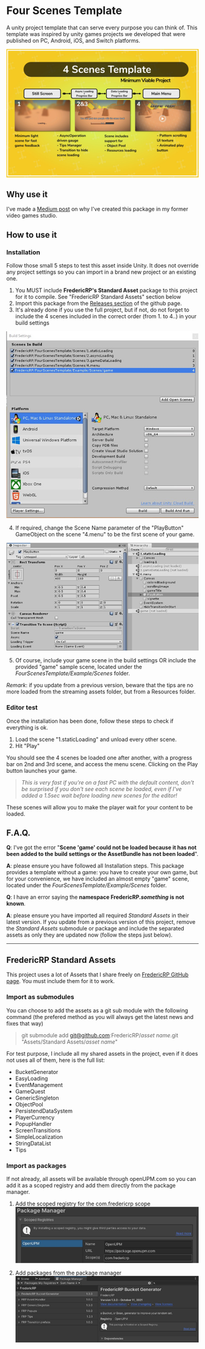 # Four Scenes Template

A unity project template that can serve every purpose you can think of.
This template was inspired by unity games projects we developed that were published on PC, Android, iOS, and Switch platforms.

![Global description](Publishing/large.jpg)

## Why use it

I've made a [Medium post](https://medium.com/@FredericRP/four-scenes-template-ffe38a7043f5) on why I've created this package in my former video games studio.

## How to use it

### Installation

Follow those small 5 steps to test this asset inside Unity. It does not override any project settings so you can import in a brand new project or an existing one.

1. You MUST include **FredericRP's Standard Asset** package to this project for it to compile. See "FredericRP Standard Assets" section below
2. Import this package from the [Releases section](https://github.com/FredericRP/FourScenesTemplate/releases) of the github page.
3. It's already done if you use the full project, but if not, do not forget to include the 4 scenes included in the correct order (from 1. to 4..) in your build settings

![Build Settings](Publishing/build-settings.jpg)

4. If required, change the Scene Name parameter of the "PlayButton" GameObject on the scene "4.menu" to be the first scene of your game.

![PlayButton customisation](Publishing/playButton.jpg)

5. Of course, include your game scene in the build settings OR include the provided "game" sample scene, located under the *FourScenesTemplate/Example/Scenes* folder.

*Remark*: if you update from a previous version, beware that the tips are no more loaded from the streaming assets folder, but from a Resources folder.

### Editor test

Once the installation has been done, follow these steps to check if everything is ok.

1. Load the scene "1.staticLoading" and unload every other scene.
2. Hit "Play"

You should see the 4 scenes be loaded one after another, with a progress bar on 2nd and 3rd scene, and access the menu scene.
Clicking on the Play button launches your game.

> *This is very fast if you're on a fast PC with the default content, don't be surprised if you don't see each scene be loaded, even if I've added a 1.5sec wait before loading new scenes for the editor!*

These scenes will allow you to make the player wait for your content to be loaded.

## F.A.Q.

**Q**: I've got the error "**Scene 'game' could not be loaded because it has not been added to the build settings or the AssetBundle has not been loaded**".

**A**: please ensure you have followed all Installation steps. This package provides a template without a game: you have to create your own game, but for your convenience, we have included an almost empty "game" scene, located under the *FourScenesTemplate/Example/Scenes* folder.

**Q**: I have an error saying the **namespace FredericRP.*something* is not known**.

**A**: please ensure you have imported all required *Standard Assets* in their latest version. If you update from a previous version of this project, remove the *Standard Assets* submodule or package and include the separated assets as only they are updated now (follow the steps just below).

---

## FredericRP Standard Assets

This project uses a lot of Assets that I share freely on [FredericRP GitHub page](https://github.fredericrp.com). You must include them for it to work.

### Import as submodules

You can choose to add the assets as a git sub module with the following command (the prefered method as you will always get the latest news and fixes that way)
> git submodule add git@github.com:FredericRP/*asset name*.git "Assets/Standard Assets/*asset name*"

For test purpose, I include all my shared assets in the project, even if it does not uses all of them, here is the full list:
- BucketGenerator
- EasyLoading
- EventManagement
- GameQuest
- GenericSingleton
- ObjectPool
- PersistendDataSystem
- PlayerCurrency
- PopupHandler
- ScreenTransitions
- SimpleLocalization
- StringDataList
- Tips

### Import as packages

If not already, all assets will be available through openUPM.com so you can add it as a scoped registry and add them directly from the package manager.

1. Add the scoped registry for the com.fredericrp scope
![Scoped Registry](Documentation~/images/scoped-registry.jpg)

2. Add packages from the package manager
![Package Manager](Documentation~/images/package-manager.jpg)
